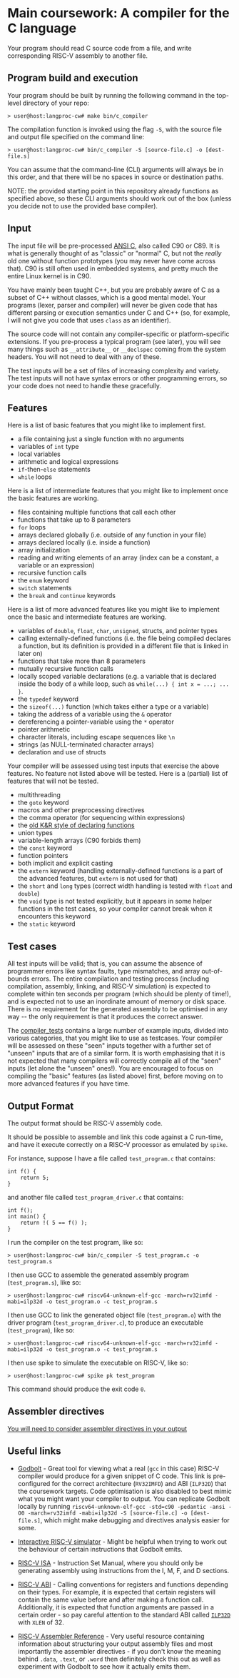 Main coursework: A compiler for the C language
==============================================

Your program should read C source code from a file, and write corresponding RISC-V assembly to another file.

Program build and execution
---------------------------

Your program should be built by running the following command in the top-level directory of your repo:

```console
> user@host:langproc-cw# make bin/c_compiler
```

The compilation function is invoked using the flag `-S`, with the source file and output file specified on the command line:

```console
> user@host:langproc-cw# bin/c_compiler -S [source-file.c] -o [dest-file.s]
```

You can assume that the command-line (CLI) arguments will always be in this order, and that there will be no spaces in source or destination paths.

NOTE: the provided starting point in this repository already functions as specified above, so these CLI arguments should work out of the box (unless you decide not to use the provided base compiler).

Input
-----

The input file will be pre-processed [ANSI C](https://en.wikipedia.org/wiki/ANSI_C), also called C90 or C89. It is what is generally thought of as "classic" or "normal" C, but not the _really_ old one without function prototypes (you may never have come across that). C90 is still often used in embedded systems, and pretty much the entire Linux kernel is in C90.

You have mainly been taught C++, but you are probably aware of C as a subset of C++ without classes, which is a good mental model. Your programs (lexer, parser and compiler) will never be given code that has different parsing or execution semantics under C and C++ (so, for example, I will not give you code that uses `class` as an identifier).

The source code will not contain any compiler-specific or platform-specific extensions. If you pre-process a typical program (see later), you will see many things such as `__attribute__` or `__declspec` coming from the system headers. You will not need to deal with any of these.

The test inputs will be a set of files of increasing complexity and variety. The test inputs will not have syntax errors or other programming errors, so your code does not need to handle these gracefully.

Features
-------

Here is a list of basic features that you might like to implement first.

* a file containing just a single function with no arguments
* variables of `int` type
* local variables
* arithmetic and logical expressions
* `if`-then-`else` statements
* `while` loops

Here is a list of intermediate features that you might like to implement once the basic features are working.

* files containing multiple functions that call each other
* functions that take up to 8 parameters
* `for` loops
* arrays declared globally (i.e. outside of any function in your file)
* arrays declared locally (i.e. inside a function)
* array initialization
* reading and writing elements of an array (index can be a constant, a variable or an expression)
* recursive function calls
* the `enum` keyword
* `switch` statements
* the `break` and `continue` keywords

Here is a list of more advanced features like you might like to implement once the basic and intermediate features are working.

* variables of `double`, `float`, `char`, `unsigned`, structs, and pointer types
* calling externally-defined functions (i.e. the file being compiled declares a function, but its definition is provided in a different file that is linked in later on)
* functions that take more than 8 parameters
* mutually recursive function calls
* locally scoped variable declarations (e.g. a variable that is declared inside the body of a while loop, such as `while(...) { int x = ...; ... }`.
* the `typedef` keyword
* the `sizeof(...)` function (which takes either a type or a variable)
* taking the address of a variable using the `&` operator
* dereferencing a pointer-variable using the `*` operator
* pointer arithmetic
* character literals, including escape sequences like `\n`
* strings (as NULL-terminated character arrays)
* declaration and use of structs

Your compiler will be assessed using test inputs that exercise the above features. No feature not listed above will be tested.
Here is a (partial) list of features that will not be tested.

* multithreading
* the `goto` keyword
* macros and other preprocessing directives
* the comma operator (for sequencing within expressions)
* the [old K&R style of declaring functions](https://stackoverflow.com/a/18820829)
* union types
* variable-length arrays (C90 forbids them)
* the `const` keyword
* function pointers
* both implicit and explicit casting
* the `extern` keyword (handling externally-defined functions is a part of the advanced features, but `extern` is not used for that)
* the `short` and `long` types (correct width handling is tested with `float` and `double`)
* the `void` type is not tested explicitly, but it appears in some helper functions in the test cases, so your compiler cannot break when it encounters this keyword
* the `static` keyword

Test cases
----------

All test inputs will be valid; that is, you can assume the absence of programmer errors like syntax faults, type mismatches, and array out-of-bounds errors. The entire compilation and testing process (including compilation, assembly, linking, and RISC-V simulation) is expected to complete within ten seconds per program (which should be plenty of time!), and is expected not to use an inordinate amount of memory or disk space. There is no requirement for the generated assembly to be optimised in any way -- the only requirement is that it produces the correct answer.

The [compiler_tests](../compiler_tests) contains a large number of example inputs, divided into various categories, that you might like to use as testcases. Your compiler will be assessed on these "seen" inputs together with a further set of "unseen" inputs that are of a similar form. It is worth emphasising that it is not expected that many compilers will correctly compile all of the "seen" inputs (let alone the "unseen" ones!). You are encouraged to focus on compiling the "basic" features (as listed above) first, before moving on to more advanced features if you have time.

Output Format
-------------

The output format should be RISC-V assembly code.

It should be possible to assemble and link this code against a C run-time, and have it execute correctly on a RISC-V processor as emulated by `spike`.

For instance, suppose I have a file called `test_program.c` that contains:

```
int f() {
    return 5;
}
```

and another file called `test_program_driver.c` that contains:

```
int f();
int main() {
    return !( 5 == f() );
}
```

I run the compiler on the test program, like so:

```console
> user@host:langproc-cw# bin/c_compiler -S test_program.c -o test_program.s
```

I then use GCC to assemble the generated assembly program (`test_program.s`), like so:

```console
> user@host:langproc-cw# riscv64-unknown-elf-gcc -march=rv32imfd -mabi=ilp32d -o test_program.o -c test_program.s
```

I then use GCC to link the generated object file (`test_program.o`) with the driver program (`test_program_driver.c`), to produce an executable (`test_program`), like so:

```console
> user@host:langproc-cw# riscv64-unknown-elf-gcc -march=rv32imfd -mabi=ilp32d -o test_program.o -c test_program.s
```

I then use spike to simulate the executable on RISC-V, like so:

```console
> user@host:langproc-cw# spike pk test_program
```

This command should produce the exit code `0`.

Assembler directives
---------------
[You will need to consider assembler directives in your output](./assembler_directives.md)

Useful links
------------
* [Godbolt](https://godbolt.org/z/vMMnWbsff) - Great tool for viewing what a real (`gcc` in this case) RISC-V compiler would produce for a given snippet of C code. This link is pre-configured for the correct architecture (`RV32IMFD`) and ABI (`ILP32D`) that the coursework targets. Code optimisation is also disabled to best mimic what you might want your compiler to output. You can replicate Godbolt locally by running `riscv64-unknown-elf-gcc -std=c90 -pedantic -ansi -O0 -march=rv32imfd -mabi=ilp32d -S [source-file.c] -o [dest-file.s]`, which might make debugging and directives analysis easier for some.

* [Interactive RISC-V simulator](https://creatorsim.github.io/creator) - Might be helpful when trying to work out the behaviour of certain instructions that Godbolt emits.

* [RISC-V ISA](https://riscv.org/wp-content/uploads/2017/05/riscv-spec-v2.2.pdf) - Instruction Set Manual, where you should only be generating assembly using instructions from the I, M, F, and D sections.

* [RISC-V ABI](https://github.com/riscv-non-isa/riscv-elf-psabi-doc/blob/9a77e8801592b3d194796ea5ba6ec670e4fe054f/riscv-cc.adoc) - Calling conventions for registers and functions depending on their types. For example, it is expected that certain registers will contain the same value before and after making a function call. Additionally, it is expected that function arguments are passed in a certain order - so pay careful attention to the standard ABI called [`ILP32D`](https://github.com/riscv-non-isa/riscv-elf-psabi-doc/blob/9a77e8801592b3d194796ea5ba6ec670e4fe054f/riscv-cc.adoc#abi-ilp32d) with `XLEN` of 32.

* [RISC-V Assembler Reference](https://michaeljclark.github.io/asm.html) - Very useful resource containing information about structuring your output assembly files and most importantly the assembler directives - if you don't know the meaning behind `.data`, `.text`, or `.word` then definitely check this out as well as experiment with Godbolt to see how it actually emits them.
